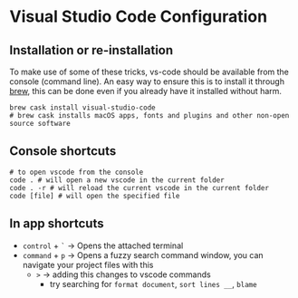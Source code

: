 # Visual Studio Code Configuration

## Installation or re-installation

To make use of some of these tricks, vs-code should be available from the console (command line).
An easy way to ensure this is to install it through [brew](https://brew.sh/), this can be done even if you already have it installed without harm.

``` shell
brew cask install visual-studio-code
# brew cask installs macOS apps, fonts and plugins and other non-open source software
```

## Console shortcuts

``` shell
# to open vscode from the console
code . # will open a new vscode in the current folder
code . -r # will reload the current vscode in the current folder
code [file] # will open the specified file
```

## In app shortcuts

- `control` + ``` ` ``` -> Opens the attached terminal
- `command` + `p` -> Opens a fuzzy search command window, you can navigate your project files with this
  - `>` -> adding this changes to vscode commands
    - try searching for `format document`, `sort lines __`, `blame`
